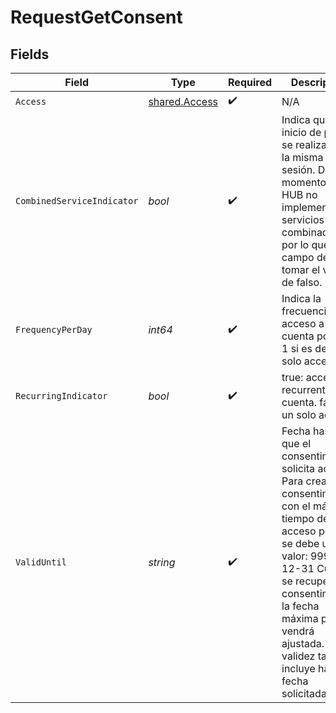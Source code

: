 # RequestGetConsent


## Fields

| Field                                                                                                                                                                                                                                                                                            | Type                                                                                                                                                                                                                                                                                             | Required                                                                                                                                                                                                                                                                                         | Description                                                                                                                                                                                                                                                                                      | Example                                                                                                                                                                                                                                                                                          |
| ------------------------------------------------------------------------------------------------------------------------------------------------------------------------------------------------------------------------------------------------------------------------------------------------ | ------------------------------------------------------------------------------------------------------------------------------------------------------------------------------------------------------------------------------------------------------------------------------------------------ | ------------------------------------------------------------------------------------------------------------------------------------------------------------------------------------------------------------------------------------------------------------------------------------------------ | ------------------------------------------------------------------------------------------------------------------------------------------------------------------------------------------------------------------------------------------------------------------------------------------------ | ------------------------------------------------------------------------------------------------------------------------------------------------------------------------------------------------------------------------------------------------------------------------------------------------ |
| `Access`                                                                                                                                                                                                                                                                                         | [shared.Access](../../models/shared/access.md)                                                                                                                                                                                                                                                   | :heavy_check_mark:                                                                                                                                                                                                                                                                               | N/A                                                                                                                                                                                                                                                                                              |                                                                                                                                                                                                                                                                                                  |
| `CombinedServiceIndicator`                                                                                                                                                                                                                                                                       | *bool*                                                                                                                                                                                                                                                                                           | :heavy_check_mark:                                                                                                                                                                                                                                                                               | Indica que un inicio de pago se realizará en la misma sesión. De momento el HUB no implementará servicios combinados por lo que este campo deberá tomar el valor de falso.                                                                                                                       | false                                                                                                                                                                                                                                                                                            |
| `FrequencyPerDay`                                                                                                                                                                                                                                                                                | *int64*                                                                                                                                                                                                                                                                                          | :heavy_check_mark:                                                                                                                                                                                                                                                                               | Indica la frecuencia de acceso a la cuenta por día. 1 si es de un solo acceso.                                                                                                                                                                                                                   | 4                                                                                                                                                                                                                                                                                                |
| `RecurringIndicator`                                                                                                                                                                                                                                                                             | *bool*                                                                                                                                                                                                                                                                                           | :heavy_check_mark:                                                                                                                                                                                                                                                                               | true: acceso recurrente a la cuenta. false: un solo acceso.                                                                                                                                                                                                                                      | true                                                                                                                                                                                                                                                                                             |
| `ValidUntil`                                                                                                                                                                                                                                                                                     | *string*                                                                                                                                                                                                                                                                                         | :heavy_check_mark:                                                                                                                                                                                                                                                                               | Fecha hasta la que el consentimiento solicita acceso. Para crear el consentimiento con el máximo tiempo de acceso posible se debe usar el valor: 9999-12-31 Cuando se recupere el consentimiento, la fecha máxima posible vendrá ajustada. La validez también incluye hasta la fecha solicitada. | 2020-05-17                                                                                                                                                                                                                                                                                       |